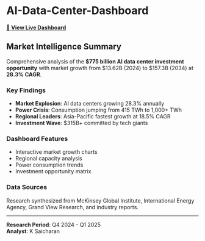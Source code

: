 # AI-Data-Center-Dashboard

**[🚀 View Live Dashboard](https://k-saicharan.github.io/AI-Data-Center-Dashboard/)**

## Market Intelligence Summary

Comprehensive analysis of the **$775 billion AI data center investment opportunity** with market growth from $13.62B (2024) to $157.3B (2034) at **28.3% CAGR**.

### Key Findings
- **Market Explosion**: AI data centers growing 28.3% annually
- **Power Crisis**: Consumption jumping from 415 TWh to 1,000+ TWh
- **Regional Leaders**: Asia-Pacific fastest growth at 18.5% CAGR
- **Investment Wave**: $315B+ committed by tech giants

### Dashboard Features
- Interactive market growth charts
- Regional capacity analysis
- Power consumption trends
- Investment opportunity matrix

### Data Sources
Research synthesized from McKinsey Global Institute, International Energy Agency, Grand View Research, and industry reports.

---

**Research Period**: Q4 2024 - Q1 2025  
**Analyst**: K Saicharan


